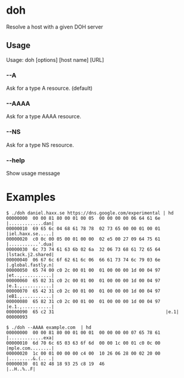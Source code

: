 # doh

Resolve a host with a given DOH server

## Usage

Usage: doh [options] [host name] [URL]

### --A

Ask for a type A resource. (default)

### --AAAA

Ask for a type AAAA resource.

### --NS

Ask for a type NS resource.

### --help

Show usage message

# Examples

    $ ./doh daniel.haxx.se https://dns.google.com/experimental | hd
    00000000  00 00 81 80 00 01 00 05  00 00 00 00 06 64 61 6e  |.............dan|
    00000010  69 65 6c 04 68 61 78 78  02 73 65 00 00 01 00 01  |iel.haxx.se.....|
    00000020  c0 0c 00 05 00 01 00 00  02 e5 00 27 09 64 75 61  |...........'.dua|
    00000030  6c 73 74 61 63 6b 02 6a  32 06 73 68 61 72 65 64  |lstack.j2.shared|
    00000040  06 67 6c 6f 62 61 6c 06  66 61 73 74 6c 79 03 6e  |.global.fastly.n|
    00000050  65 74 00 c0 2c 00 01 00  01 00 00 00 1d 00 04 97  |et..,...........|
    00000060  65 02 31 c0 2c 00 01 00  01 00 00 00 1d 00 04 97  |e.1.,...........|
    00000070  65 42 31 c0 2c 00 01 00  01 00 00 00 1d 00 04 97  |eB1.,...........|
    00000080  65 82 31 c0 2c 00 01 00  01 00 00 00 1d 00 04 97  |e.1.,...........|
    00000090  65 c2 31                                          |e.1|
    00000093

    $ ./doh --AAAA example.com  | hd
    00000000  00 00 81 80 00 01 00 01  00 00 00 00 07 65 78 61  |.............exa|
    00000010  6d 70 6c 65 03 63 6f 6d  00 00 1c 00 01 c0 0c 00  |mple.com........|
    00000020  1c 00 01 00 00 00 c4 00  10 26 06 28 00 02 20 00  |.........&.(.. .|
    00000030  01 02 48 18 93 25 c8 19  46                       |..H..%..F|
